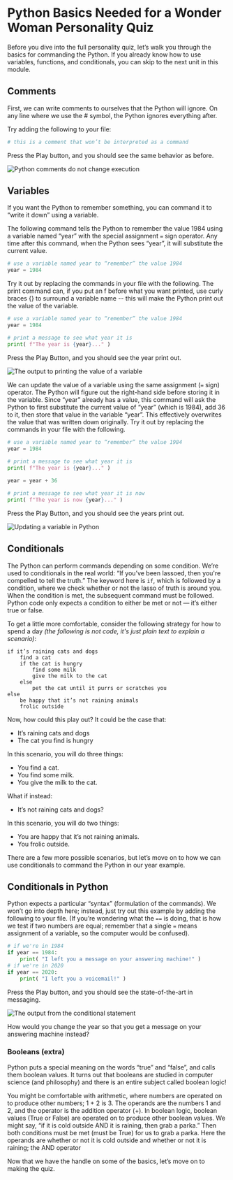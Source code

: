 # Python Basics Needed for a Wonder Woman Personality Quiz

Before you dive into the full personality quiz, let’s walk you through the basics for commanding the Python. If you already know how to use variables, functions, and conditionals, you can skip to the next unit in this module.

## Comments
First, we can write comments to ourselves that the Python will ignore. On any line where we use the # symbol, the Python ignores everything after.

Try adding the following to your file:
```python
# this is a comment that won’t be interpreted as a command
```
Press the Play button, and you should see the same behavior as before.

![Python comments do not change execution]()
 
## Variables
If you want the Python to remember something, you can command it to “write it down” using a variable. 

The following command tells the Python to remember the value 1984 using a variable named “year” with the special assignment `=` sign operator. Any time after this command, when the Python sees “year”, it will substitute the current value.

```python
# use a variable named year to “remember” the value 1984
year = 1984
```

Try it out by replacing the commands in your file with the following. The print command can, if you put an f before what you want printed, use curly braces {} to surround a variable name -- this will make the Python print out the value of the variable.

```python
# use a variable named year to “remember” the value 1984
year = 1984

# print a message to see what year it is
print( f"The year is {year}..." )
```

Press the Play Button, and you should see the year print out.

![The output to printing the value of a variable]()

We can update the value of a variable using the same assignment (`=` sign) operator. The Python will figure out the right-hand side before storing it in the variable. Since “year” already has a value, this command will ask the Python to first substitute the current value of “year” (which is 1984), add 36 to it, then store that value in the variable “year”. This effectively overwrites the value that was written down originally. Try it out by replacing the commands in your file with the following.

```python
# use a variable named year to “remember” the value 1984
year = 1984
        
# print a message to see what year it is
print( f"The year is {year}..." )

year = year + 36

# print a message to see what year it is now
print( f"The year is now {year}..." )
```

Press the Play Button, and you should see the years print out.

![Updating a variable in Python]()
 
## Conditionals

The Python can perform commands depending on some condition. We’re used to conditionals in the real world: “If you’ve been lassoed, then you're compelled to tell the truth.” The keyword here is `if`, which is followed by a condition, where we check whether or not the lasso of truth is around you. When the condition is met, the subsequent command must be followed. Python code only expects a condition to either be met or not — it’s either true or false.

To get a little more comfortable, consider the following strategy for how to spend a day _(the following is not code, it's just plain text to explain a scenario)_:

```
if it’s raining cats and dogs
    find a cat
    if the cat is hungry
        find some milk
        give the milk to the cat
    else
        pet the cat until it purrs or scratches you
else
    be happy that it’s not raining animals
    frolic outside
```

Now, how could this play out? It could be the case that:
- It’s raining cats and dogs
- The cat you find is hungry

In this scenario, you will do three things:
- You find a cat.
- You find some milk.
- You give the milk to the cat.

What if instead:
- It’s not raining cats and dogs?

In this scenario, you will do two things:
- You are happy that it’s not raining animals.
- You frolic outside.

There are a few more possible scenarios, but let’s move on to how we can use conditionals to command the Python in our year example.

## Conditionals in Python

Python expects a particular “syntax” (formulation of the commands). We won’t go into depth here; instead, just try out this example by adding the following to your file. (If you’re wondering what the `==` is doing, that is how we test if two numbers are equal; remember that a single `=` means assignment of a variable, so the computer would be confused).

```python
# if we're in 1984
if year == 1984:
    print( "I left you a message on your answering machine!" )
# if we're in 2020
if year == 2020:
    print( "I left you a voicemail!" )
```
Press the Play button, and you should see the state-of-the-art in messaging.

![The output from the conditional statement]()

How would you change the year so that you get a message on your answering machine instead?

### Booleans (extra)

Python puts a special meaning on the words “true” and “false”, and calls them boolean values. It turns out that booleans are studied in computer science (and philosophy) and there is an entire subject called boolean logic! 

You might be comfortable with arithmetic, where numbers are operated on to produce other numbers; 1 + 2 is 3. The operands are the numbers 1 and 2, and the operator is the addition operator (+).  In boolean logic, boolean values (True or False) are operated on to produce other boolean values. We might say, “if it is cold outside AND it is raining, then grab a parka.” Then both conditions must be met (must be True) for us to grab a parka. Here the operands are whether or not it is cold outside and whether or not it is raining; the AND operator

Now that we have the handle on some of the basics, let’s move on to making the quiz.